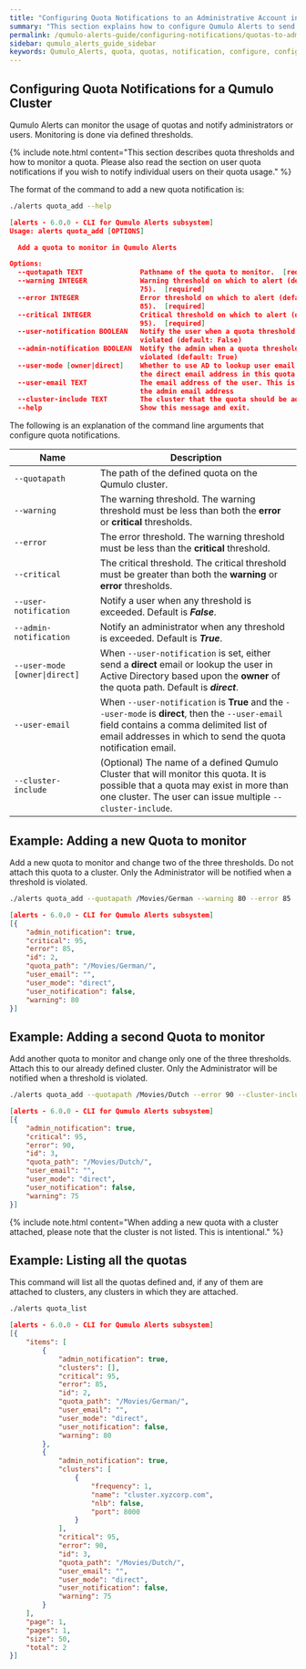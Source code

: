 ```yaml
---
title: "Configuring Quota Notifications to an Administrative Account in Qumulo Alerts"
summary: "This section explains how to configure Qumulo Alerts to send quota notifications from a Qumulo Core cluster to an administrative account."
permalink: /qumulo-alerts-guide/configuring-notifications/quotas-to-admins.html
sidebar: qumulo_alerts_guide_sidebar
keywords: Qumulo_Alerts, quota, quotas, notification, configure, configuration
---
```


## Configuring Quota Notifications for a Qumulo Cluster

Qumulo Alerts can monitor the usage of quotas and notify administrators or users. Monitoring is done via defined thresholds. 

{% include note.html content="This section describes quota thresholds and how to monitor a quota. Please also read the section
on user quota notifications if you wish to notify individual users on their quota usage." %}

The format of the command to add a new quota notification is:

```bash
./alerts quota_add --help
```
```json
[alerts - 6.0.0 - CLI for Qumulo Alerts subsystem]
Usage: alerts quota_add [OPTIONS]

  Add a quota to monitor in Qumulo Alerts

Options:
  --quotapath TEXT              Pathname of the quota to monitor.  [required]
  --warning INTEGER             Warning threshold on which to alert (default:
                                75).  [required]
  --error INTEGER               Error threshold on which to alert (default:
                                85).  [required]
  --critical INTEGER            Critical threshold on which to alert (default:
                                95).  [required]
  --user-notification BOOLEAN   Notify the user when a quota threshold is
                                violated (default: False)
  --admin-notification BOOLEAN  Notify the admin when a quota threshold is
                                violated (default: True)
  --user-mode [owner|direct]    Whether to use AD to lookup user email or use
                                the direct email address in this quota (default: direct)
  --user-email TEXT             The email address of the user. This is NOT for
                                the admin email address
  --cluster-include TEXT        The cluster that the quota should be added to.
  --help                        Show this message and exit.
```
The following is an explanation of the command line arguments that configure quota notifications.

<table>
  <colgroup>
    <col span="1" style="width: 30%;">
    <col span="1" style="width: 70%;">
  </colgroup>
<thead>
  <tr>
    <th>Name</th>
    <th>Description</th>
  </tr>
</thead>
<tbody>
  <tr>
    <td><code>--quotapath</code></td>
    <td>The path of the defined quota on the Qumulo cluster.</td>
  </tr>
  <tr>
    <td><code>--warning</code></td>
    <td>The <bold>warning</bold> threshold. The warning threshold must be less than both the <b>error</b> or <b>critical</b> thresholds.</td>
  </tr>
  <tr>
    <td><code>--error</code></td>
    <td>The <bold>error</bold> threshold. The warning threshold must be less than the <b>critical</b> threshold.</td>
  </tr>
  <tr>
    <td><code>--critical</code></td>
    <td>The <bold>critical</bold> threshold. The critical threshold must be greater than both the <b>warning</b> or <b>error</b> thresholds.</td>
  </tr>
  <tr>
    <td><code>--user-notification</code></td>
    <td>Notify a user when any threshold is exceeded. Default is <b><i>False</i></b>.</td>
  </tr>
  <tr>
    <td><code>--admin-notification</code></td>
    <td>Notify an administrator when any threshold is exceeded. Default is <b><i>True</i></b>.</td>
  </tr>
  <tr>
    <td><code>--user-mode [owner|direct]</code></td>
    <td>When <code>--user-notification</code> is set, either send a <b>direct</b> email or lookup the user in Active Directory based upon the <b>owner</b> of the quota path. Default is <b><i>direct</i></b>.</td>
  </tr>
  <tr>
    <td><code>--user-email</code></td>
    <td>When <code>--user-notification</code> is <b>True</b> and the <code>--user-mode</code> is <b>direct</b>, then the <code>--user-email</code> field contains a comma delimited list of email addresses in which to send the quota notification email.</td>
  </tr>
  <tr>
    <td><code>--cluster-include</code></td>
    <td>(Optional) The name of a defined Qumulo Cluster that will monitor this quota. It is possible that a quota may exist in more than one cluster. The user can issue multiple <code>--cluster-include</code>.</td>
  </tr>
</tbody>
</table>

## Example: Adding a new Quota to monitor

Add a new quota to monitor and change two of the three thresholds. Do not attach this quota to a cluster. Only the Administrator will be notified when a threshold is violated.

```bash
./alerts quota_add --quotapath /Movies/German --warning 80 --error 85
```
```json
[alerts - 6.0.0 - CLI for Qumulo Alerts subsystem]
[{
    "admin_notification": true,
    "critical": 95,
    "error": 85,
    "id": 2,
    "quota_path": "/Movies/German/",
    "user_email": "",
    "user_mode": "direct",
    "user_notification": false,
    "warning": 80
}]

```

## Example: Adding a second Quota to monitor

Add another quota to monitor and change only one of the three thresholds. Attach this to our already defined cluster. Only the Administrator will be notified when a threshold is violated.

```bash
./alerts quota_add --quotapath /Movies/Dutch --error 90 --cluster-include cluster.xyzcorp.com
```
```json
[alerts - 6.0.0 - CLI for Qumulo Alerts subsystem]
[{
    "admin_notification": true,
    "critical": 95,
    "error": 90,
    "id": 3,
    "quota_path": "/Movies/Dutch/",
    "user_email": "",
    "user_mode": "direct",
    "user_notification": false,
    "warning": 75
}]

```

{% include note.html content="When adding a new quota with a cluster attached, please note that the cluster is not listed. This is intentional." %}

## Example: Listing all the quotas

This command will list all the quotas defined and, if any of them are attached to clusters, any clusters in which they are attached.

```bash
./alerts quota_list
```
```json
[alerts - 6.0.0 - CLI for Qumulo Alerts subsystem]
[{
    "items": [
        {
            "admin_notification": true,
            "clusters": [],
            "critical": 95,
            "error": 85,
            "id": 2,
            "quota_path": "/Movies/German/",
            "user_email": "",
            "user_mode": "direct",
            "user_notification": false,
            "warning": 80
        },
        {
            "admin_notification": true,
            "clusters": [
                {
                    "frequency": 1,
                    "name": "cluster.xyzcorp.com",
                    "nlb": false,
                    "port": 8000
                }
            ],
            "critical": 95,
            "error": 90,
            "id": 3,
            "quota_path": "/Movies/Dutch/",
            "user_email": "",
            "user_mode": "direct",
            "user_notification": false,
            "warning": 75
        }
    ],
    "page": 1,
    "pages": 1,
    "size": 50,
    "total": 2
}]

```
